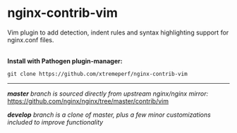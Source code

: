 # nginx-contrib-vim

Vim plugin to add detection, indent rules and syntax highlighting support for nginx.conf files.

\
<span>**Install with Pathogen plugin-manager:** </span>
```
git clone https://github.com/xtremeperf/nginx-contrib-vim
```

<hr />

***master** branch is sourced directly from upstream nginx/nginx mirror:*\
https://github.com/nginx/nginx/tree/master/contrib/vim

***develop** branch is a clone of master, plus a few minor customizations included to improve functionality*
